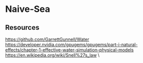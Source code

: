 # Naive-Sea

## Resources
https://github.com/GarrettGunnell/Water \
https://developer.nvidia.com/gpugems/gpugems/part-i-natural-effects/chapter-1-effective-water-simulation-physical-models \
https://en.wikipedia.org/wiki/Snell%27s_law \
